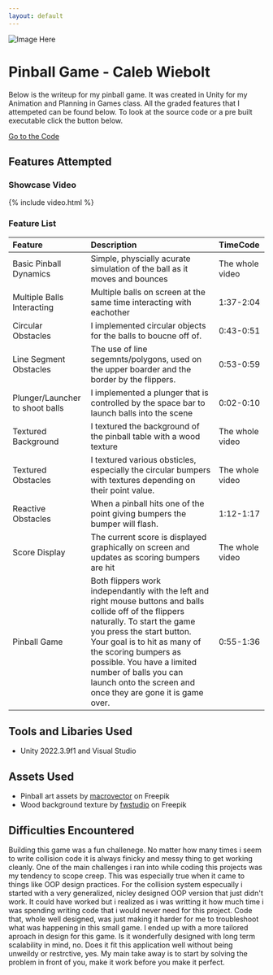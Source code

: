 ```yaml
---
layout: default
---
```


![Image Here](/assets/img/PinballGame.png)

# Pinball Game - Caleb Wiebolt

Below is the writeup for my pinball game. It was created in Unity for my Animation and Planning in Games class. All the graded features that I attempeted can be found below. To look at the source code or a pre built executable click the button below. 

<a href="{{ site.github.repository_url }}" class="btn btn-dark">Go to the Code</a>



## Features Attempted
### Showcase Video


{% include video.html %}


### Feature List

| Feature                           | Description       | TimeCode |
|:-------------                     |:------------------|:------|
| Basic Pinball Dynamics            | Simple, physcially acurate simulation of the ball as it moves and bounces | The whole video  |
| Multiple Balls Interacting        | Multiple balls on screen at the same time interacting with eachother | 1:37-2:04   |
| Circular Obstacles                | I implemented circular objects for the balls to boucne off of. | 0:43-0:51  |
| Line Segment Obstacles            | The use of line segemnts/polygons, used on the upper boarder and the border by the flippers. | 0:53-0:59  |
| Plunger/Launcher to shoot balls   | I implemented a plunger that is controlled by the space bar to launch balls into the scene | 0:02-0:10  |
| Textured Background               | I textured the background of the pinball table with a wood texture | The whole video  |
| Textured Obstacles                | I textured various obsticles, especially the circular bumpers with textures depending on their point value. | The whole video  |
| Reactive Obstacles                | When a pinball hits one of the point giving bumpers the bumper will flash. | 1:12-1:17  |
| Score Display                     | The current score is displayed graphically on screen and updates as scoring bumpers are hit | The whole video  |
| Pinball Game                      | Both flippers work independantly with the left and right mouse buttons and balls collide off of the flippers naturally. To start the game you press the start button. Your goal is to hit as many of the scoring bumpers as possible. You have a limited number of balls you can launch onto the screen and once they are gone it is game over. | 0:55-1:36  |


## Tools and Libaries Used
*   Unity 2022.3.9f1 and Visual Studio


## Assets Used
*   Pinball art assets by <a href="https://www.freepik.com/free-vector/pinball-machine-parts-realistic-collection_13804973.htm"> macrovector</a> on Freepik
*   Wood background texture by <a href="https://www.freepik.com/free-photo/damaged-parquet-texture_969026.htm">fwstudio</a> on Freepik

## Difficulties Encountered
Building this game was a fun challenege. No matter how many times i seem to write collision code it is always finicky and messy thing to get working cleanly. One of the main challenges i ran into while coding this projects was my tendency to scope creep. This was especially true when it came to things like OOP design practices. For the collision system especually i started with a very generalized, nicley designed OOP version that just didn't work. It could have worked but i realized as i was writting it how much time i was spending writing code that i would never need for this project. Code that, whole well designed, was just making it harder for me to troubleshoot what was happening in this small game. I ended up with a more tailored aproach in design for this game. Is it wonderfully designed with long term scalability in mind, no. Does it fit this application well without being unweildy or restrctive, yes. My main take away is to start by solving the problem in front of you, make it work before you make it perfect.

